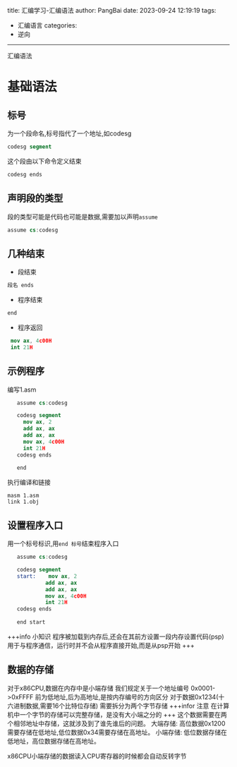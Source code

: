 title: 汇编学习-汇编语法
author: PangBai
date: 2023-09-24 12:19:19
tags:
- 汇编语言
categories:
- 逆向
---
汇编语法
<!--more-->
# 基础语法
## 标号
为一个段命名,标号指代了一个地址,如codesg
```nasm 
codesg segment
```
这个段由以下命令定义结束
```nasm
codesg ends
```
## 声明段的类型
段的类型可能是代码也可能是数据,需要加以声明```assume```
```nasm
assume cs:codesg
```
## 几种结束
 - 段结束
```nasm
段名 ends
```
 - 程序结束
```nasm
end
```
 - 程序返回
```nasm
 mov ax, 4c00H
 int 21H
```

## 示例程序
编写1.asm
```nasm
   assume cs:codesg

   codesg segment
     mov ax, 2
     add ax, ax
     add ax, ax
     mov ax, 4c00H
     int 21H
   codesg ends
   
   end
```
执行编译和链接
```shell
masm 1.asm
link 1.obj
```
## 设置程序入口
用一个标号标识,用```end 标号```结束程序入口


```nasm
   assume cs:codesg

   codesg segment
   start:    mov ax, 2
            add ax, ax
            add ax, ax
            mov ax, 4c00H
            int 21H
   codesg ends
   
   end start
```
+++info 小知识
程序被加载到内存后,还会在其前方设置一段内存设置代码(psp)用于与程序通信，运行时并不会从程序直接开始,而是从psp开始
+++
## 数据的存储
对于x86CPU,数据在内存中是小端存储
我们规定关于一个地址编号
0x0001->0xFFFF
前为低地址,后为高地址,是按内存编号的方向区分
对于数据0x1234(十六进制数据,需要16个比特位存储)
需要拆分为两个字节存储
+++infor 注意
在计算机中一个字节的存储可以完整存储，是没有大小端之分的
+++
这个数据需要在两个相邻地址中存储，这就涉及到了谁先谁后的问题。
大端存储: 高位数据0x1200需要存储在低地址,低位数据0x34需要存储在高地址。
小端存储: 低位数据存储在低地址，高位数据存储在高地址。

x86CPU小端存储的数据读入CPU寄存器的时候都会自动反转字节

